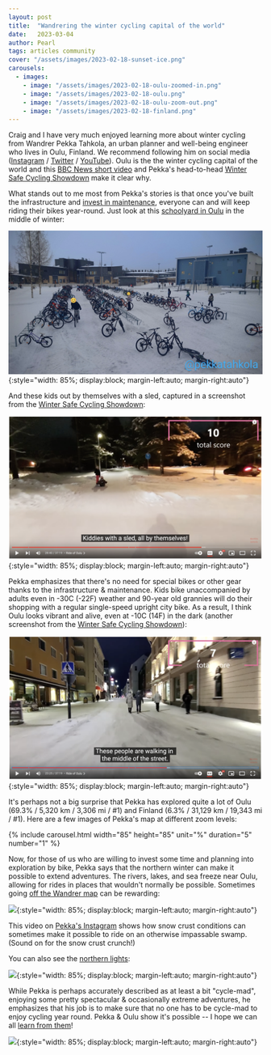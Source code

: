 ```yaml
---
layout: post
title:  "Wandrering the winter cycling capital of the world"
date:   2023-03-04
author: Pearl
tags: articles community
cover: "/assets/images/2023-02-18-sunset-ice.png"
carousels:
  - images:
    - image: "/assets/images/2023-02-18-oulu-zoomed-in.png"
    - image: "/assets/images/2023-02-18-oulu.png"
    - image: "/assets/images/2023-02-18-oulu-zoom-out.png"
    - image: "/assets/images/2023-02-18-finland.png"
---
```

Craig and I have very much enjoyed learning more about winter cycling from Wandrer Pekka Tahkola, an urban planner and well-being engineer who lives in Oulu, Finland. We recommend following him on social media ([Instagram](https://www.instagram.com/ptahkola/) / [Twitter](https://twitter.com/pekkatahkola) / [YouTube](https://www.youtube.com/pekkatahkola)). Oulu is the the winter cycling capital of the world and this [BBC News short video](https://www.bbc.com/news/av/world-europe-64354089) and Pekka's head-to-head [Winter Safe Cycling Showdown](https://www.youtube.com/watch?v=ABV7WUJl6fU) make it clear why.

What stands out to me most from Pekka's stories is that once you've built the infrastructure and [invest in maintenance](https://twitter.com/pekkatahkola/status/1631330367691972610?s=20), everyone can and will keep riding their bikes year-round. Just look at this [schoolyard in Oulu](https://twitter.com/pekkatahkola/status/1612836207058386948?s=20) in the middle of winter:

![](/assets/images/2023-03-06-winter-schoolyard.png){:style="width: 85%; display:block; margin-left:auto; margin-right:auto"}

And these kids out by themselves with a sled, captured in a screenshot from the [Winter Safe Cycling Showdown](https://www.youtube.com/watch?v=ABV7WUJl6fU):

![](/assets/images/2023-03-06-kiddies-with-sled.png){:style="width: 85%; display:block; margin-left:auto; margin-right:auto"}

Pekka emphasizes that there's no need for special bikes or other gear thanks to the infrastructure & maintenance. Kids bike unaccompanied by adults even in -30C (-22F) weather and 90-year old grannies will do their shopping with a regular single-speed upright city bike. As a result, I think Oulu looks vibrant and alive, even at -10C (14F) in the dark (another screenshot from the [Winter Safe Cycling Showdown](https://www.youtube.com/watch?v=ABV7WUJl6fU)):

![](/assets/images/2023-03-06-vibrant-streets.png){:style="width: 85%; display:block; margin-left:auto; margin-right:auto"}

It's perhaps not a big surprise that Pekka has explored quite a lot of Oulu (69.3% / 5,320 km / 3,306 mi / #1) and Finland (6.3% / 31,129 km / 19,343 mi / #1). Here are a few images of Pekka's map at different zoom levels:

{% include carousel.html width="85" height="85" unit="%" duration="5" number="1" %}

Now, for those of us who are willing to invest some time and planning into exploration by bike, Pekka says that the northern winter can make it possible to extend adventures. The rivers, lakes, and sea freeze near Oulu, allowing for rides in places that wouldn't normally be possible. Sometimes going [off the Wandrer map](https://twitter.com/pekkatahkola/status/1619024623508799489?s=20) can be rewarding:

![](/assets/images/2023-02-18-sunset-ice.png){:style="width: 85%; display:block; margin-left:auto; margin-right:auto"}

This video on [Pekka's Instagram](https://www.instagram.com/p/BwW3Bo3lCuU/) shows how snow crust conditions can sometimes make it possible to ride on an otherwise impassable swamp. (Sound on for the snow crust crunch!)

You can also see the [northern lights](https://www.instagram.com/p/BPCsu0MA46F/):

![](/assets/images/2023-03-06-northern-lights.png){:style="width: 85%; display:block; margin-left:auto; margin-right:auto"}

While Pekka is perhaps accurately described as at least a bit "cycle-mad", enjoying some pretty spectacular & occasionally extreme adventures, he emphasizes that his job is to make sure that no one has to be cycle-mad to enjoy cycling year round. Pekka & Oulu show it's possible -- I hope we can all [learn from them](https://twitter.com/pekkatahkola/status/1620783864271769601?s=20)!

![](/assets/images/2023-03-06-winter-cycling.png){:style="width: 85%; display:block; margin-left:auto; margin-right:auto"}

